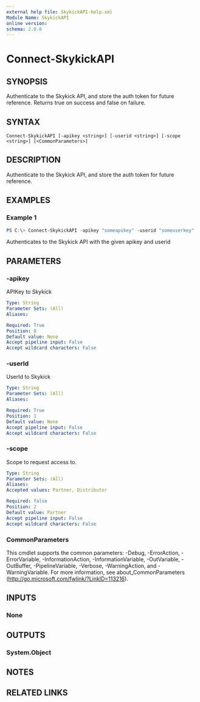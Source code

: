 ```yaml
---
external help file: SkykickAPI-help.xml
Module Name: SkykickAPI
online version:
schema: 2.0.0
---
```



# Connect-SkykickAPI

## SYNOPSIS
Authenticate to the Skykick API, and store the auth token for future reference. Returns true on success and false on failure.

## SYNTAX

```
Connect-SkykickAPI [-apikey <string>] [-userid <string>] [-scope <string>] [<CommonParameters>]
```

## DESCRIPTION
Authenticate to the Skykick API, and store the auth token for future reference.

## EXAMPLES

### Example 1
```powershell
PS C:\> Connect-SkykickAPI -apikey "someapikey" -userid "someuserkey"
```

Authenticates to the Skykick API with the given apikey and userid

## PARAMETERS

### -apikey
APIKey to Skykick

```yaml
Type: String
Parameter Sets: (All)
Aliases:

Required: True
Position: 0
Default value: None
Accept pipeline input: False
Accept wildcard characters: False
```

### -userId
UserId to Skykick

```yaml
Type: String
Parameter Sets: (All)
Aliases:

Required: True
Position: 1
Default value: None
Accept pipeline input: False
Accept wildcard characters: False
```

### -scope
Scope to request access to.

```yaml
Type: String
Parameter Sets: (All)
Aliases:
Accepted values: Partner, Distributor

Required: false
Position: 2
Default value: Partner
Accept pipeline input: False
Accept wildcard characters: False
```

### CommonParameters
This cmdlet supports the common parameters: -Debug, -ErrorAction, -ErrorVariable, -InformationAction, -InformationVariable, -OutVariable, -OutBuffer, -PipelineVariable, -Verbose, -WarningAction, and -WarningVariable.
For more information, see about_CommonParameters (http://go.microsoft.com/fwlink/?LinkID=113216).

## INPUTS

### None

## OUTPUTS

### System.Object
## NOTES

## RELATED LINKS
